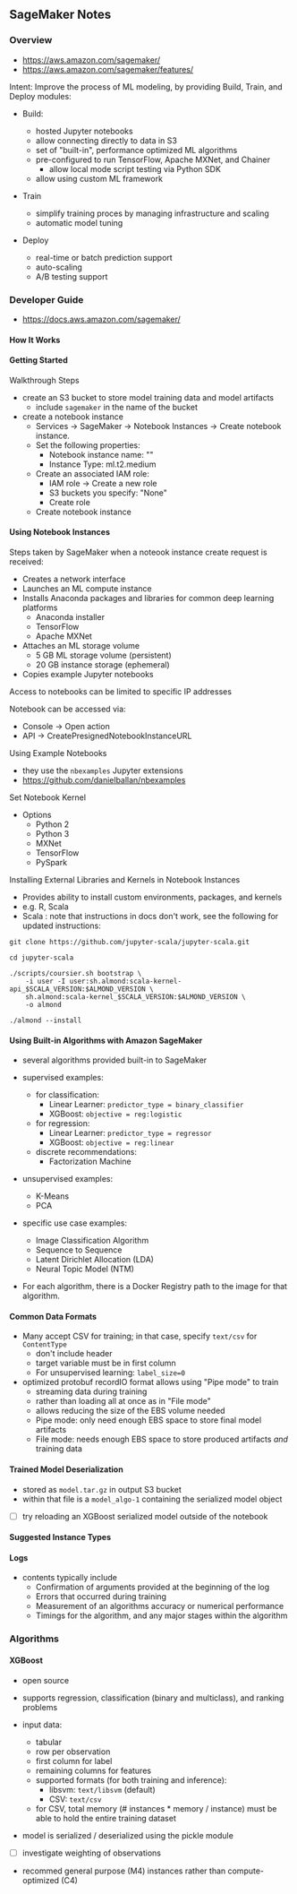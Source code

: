## SageMaker Notes

### Overview

* https://aws.amazon.com/sagemaker/
* https://aws.amazon.com/sagemaker/features/

Intent:  Improve the process of ML modeling, by providing Build, Train, and Deploy modules:


* Build:
  * hosted Jupyter notebooks
  * allow connecting directly to data in S3
  * set of "built-in", performance optimized ML algorithms
  * pre-configured to run TensorFlow, Apache MXNet, and Chainer
     * allow local mode script testing via Python SDK
  * allow using custom ML framework

* Train
  * simplify training proces by managing infrastructure and scaling
  * automatic model tuning

* Deploy
  * real-time or batch prediction support
  * auto-scaling
  * A/B testing support


### Developer Guide

* https://docs.aws.amazon.com/sagemaker/

#### How It Works

#### Getting Started

Walkthrough Steps

* create an S3 bucket to store model training data and model artifacts
    * include `sagemaker` in the name of the bucket
* create a notebook instance
    * Services -> SageMaker -> Notebook Instances -> Create notebook instance.
    * Set the following properties:
        * Notebook instance name: ""
        * Instance Type: ml.t2.medium
    * Create an associated IAM role:
        * IAM role -> Create a new role
        * S3 buckets you specify: "None"
        * Create role
    * Create notebook instance

#### Using Notebook Instances

Steps taken by SageMaker when a noteook instance create request is received:

* Creates a network interface
* Launches an ML compute instance
* Installs Anaconda packages and libraries for common deep learning platforms
  * Anaconda installer
  * TensorFlow
  * Apache MXNet
* Attaches an ML storage volume
  * 5 GB ML storage volume (persistent)
  * 20 GB instance storage (ephemeral)
* Copies example Jupyter notebooks

Access to notebooks can be limited to specific IP addresses

Notebook can be accessed via:

* Console -> Open action
* API -> CreatePresignedNotebookInstanceURL

Using Example Notebooks

* they use the `nbexamples` Jupyter extensions
* https://github.com/danielballan/nbexamples


Set Notebook Kernel

* Options
  * Python 2
  * Python 3
  * MXNet
  * TensorFlow
  * PySpark
  
Installing External Libraries and Kernels in Notebook Instances

* Provides ability to install custom environments, packages, and kernels
* e.g. R, Scala
* Scala : note that instructions in docs don't work, see the following for updated instructions:

```
git clone https://github.com/jupyter-scala/jupyter-scala.git

cd jupyter-scala

./scripts/coursier.sh bootstrap \
    -i user -I user:sh.almond:scala-kernel-api_$SCALA_VERSION:$ALMOND_VERSION \
    sh.almond:scala-kernel_$SCALA_VERSION:$ALMOND_VERSION \
    -o almond
    
./almond --install
```

#### Using Built-in Algorithms with Amazon SageMaker

* several algorithms provided built-in to SageMaker
* supervised examples:
  * for classification:
    * Linear Learner: `predictor_type = binary_classifier`
    * XGBoost: `objective = reg:logistic`
  * for regression:
    * Linear Learner: `predictor_type = regressor`
    * XGBoost: `objective = reg:linear`
  * discrete recommendations:
    * Factorization Machine
* unsupervised examples:
  * K-Means
  * PCA
* specific use case examples:
  * Image Classification Algorithm
  * Sequence to Sequence
  * Latent Dirichlet Allocation (LDA)
  * Neural Topic Model (NTM)
  
* For each algorithm, there is a Docker Registry path to the image for that algorithm.

#### Common Data Formats

* Many accept CSV for training; in that case, specify `text/csv` for `ContentType`
  * don't include header
  * target variable must be in first column
  * For unsupervised learning: `label_size=0`
* optimized protobuf recordIO format allows using "Pipe mode" to train
  * streaming data during training
  * rather than loading all at once as in "File mode"
  * allows reducing the size of the EBS volume needed
  * Pipe mode: only need enough EBS space to store final model artifacts
  * File mode: needs enough EBS space to store produced artifacts _and_ training data

#### Trained Model Deserialization

* stored as `model.tar.gz` in output S3 bucket
* within that file is a `model_algo-1` containing the serialized model object
* [ ] try reloading an XGBoost serialized model outside of the notebook


#### Suggested Instance Types

#### Logs

* contents typically include
  * Confirmation of arguments provided at the beginning of the log
  * Errors that occurred during training 
  * Measurement of an algorithms accuracy or numerical performance
  * Timings for the algorithm, and any major stages within the algorithm

### Algorithms

#### XGBoost

* open source
* supports regression, classification (binary and multiclass), and ranking problems

* input data:
  * tabular
  * row per observation
  * first column for label
  * remaining columns for features
  * supported formats (for both training and inference):
    * libsvm: `text/libsvm` (default)
    * CSV: `text/csv`
  * for CSV, total memory (# instances * memory / instance) must be able to hold the entire training dataset

* model is serialized / deserialized using the pickle module

* [ ] investigate weighting of observations

* recommed general purpose (M4) instances rather than compute-optimized (C4)
